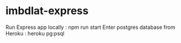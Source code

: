 # imbdlat-express
Run Express app locally : npm run start
Enter postgres database from Heroku : heroku pg:psql


